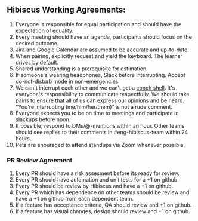 ## Hibiscus Working Agreements:

1. Everyone is responsible for equal participation and should have the expectation of equality.
2. Every meeting should have an agenda, participants should focus on the desired outcome.
3. Jira and Google Calendar are assumed to be accurate and up-to-date.
4. When pairing, explicitly request and yield the keyboard. The learner drives by default.
5. Shared understanding is a prerequisite for estimation.
6. If someone's wearing headphones, Slack before interrupting. Accept do-not-disturb mode in non-emergencies.
7. We can't interrupt each other and we can't get a [conch shell](https://en.wikibooks.org/wiki/Lord_of_the_Flies/Symbolism). It's everyone's responsibility to communicate respectfully. We should take pains to ensure that all of us can express our opinions and be heard. "You're interrupting (me/him/her/them)" is not a rude comment.
8. Everyone expects you to be on time to meetings and participate in slackups before noon.
9. If possible, respond to DMs/@-mentions within an hour. Other teams should see replies to their comments in #eng-hibiscus-team within 24 hours.
10. Pets are enouraged to attend standups via Zoom whenever possible.

### PR Review Agreement
1. Every PR should have a risk assesment before its ready for review.
2. Every PR should have automation and unit tests for a +1 on github.
3. Every PR should be review by Hibiscus and have a +1 on github.
4. Every PR which has dependence on other teams should be review and have a +1 on github from each dependent team.
5. If a feature has acceptance criteria, QA should review and +1 on github.
6. If a feature has visual changes, design should review and +1 on github.
